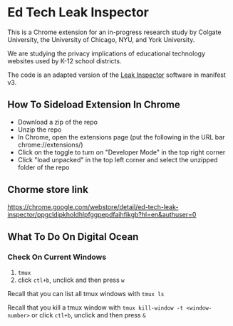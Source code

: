 # Ed Tech Leak Inspector

This is a Chrome extension for an in-progress research study by Colgate University, the University of Chicago, NYU, and York University. 

We are studying the privacy implications of educational technology websites used by K-12 school districts.

The code is an adapted version of the [Leak Inspector](https://github.com/leaky-forms/leak-inspector) software in manifest v3.


## How To Sideload Extension In Chrome 
- Download a zip of the repo
-	Unzip the repo
-	In Chrome, open the extensions page (put the following in the URL bar chrome://extensions/)
- Click on the toggle to turn on "Developer Mode" in the top right corner
- Click "load unpacked" in the top left corner and select the unzipped folder of the repo

## Chorme store link 
https://chrome.google.com/webstore/detail/ed-tech-leak-inspector/ppgcldipkholdhlpfggpepdfaihfikgb?hl=en&authuser=0

## What To Do On Digital Ocean 

### Check On Current Windows
1. `tmux`
2. click `ctl+b`, unclick and then press `w`

Recall that you can list all tmux windows with `tmux ls`

Recall that you kill a tmux window with `tmux kill-window -t <window-number>` or click `ctl+b`, unclick and then press `&` 



